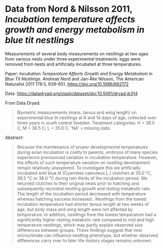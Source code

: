 # Data from Nord & Nilsson 2011, *Incubation temperature affects growth and energy metabolism in blue tit nestlings*

Measurements of several body measurements on nestlings at two ages
from various nests under three experimental treatments: eggs were
removed from nests and artificially incubated at three temperatures.

Paper: *Incubation Temperature Affects Growth and Energy Metabolism in Blue Tit Nestlings.*
Andreas Nord and Jan-Åke Nilsson, The American Naturalist 2011 178:5, 639-651.
https://doi.org/10.1086/662172

Data: https://datadryad.org/stash/dataset/doi:10.5061/dryad.jb314


From Data Dryad:

> Biometric measurements (mass, tarsus and wing length) on experimental blue
> tit nestlings at 6 and 14 days of age, collected over three years in south
> central Sweden. Treatment categories: H = 38.0 C; M = 36.5 C; L = 35.0 C.
> 'NA' = missing data.

*Abstract:*

>  Because the maintenance of proper developmental temperatures during avian
>  incubation is costly to parents, embryos of many species experience pronounced
>  variation in incubation temperature. However, the effects of such temperature
>  variation on nestling development remain relatively unexplored. To investigate
>  this we artificially incubated wild blue tit (Cyanistes caeruleus L.) clutches
>  at 35.0 °C, 36.5 °C or 38.0 °C during two thirds of the incubation period. We
>  returned clutches to their original nests prior to hatching and subsequently
>  recorded nestling growth and resting metabolic rate. The length of the
>  incubation period decreased with temperature whereas hatching success
>  increased.. Nestlings from the lowest incubation temperature had shorter
>  tarsus length at two weeks of age, but body mass and wing length were not
>  affected by temperature. In addition, nestlings from the lowest temperature
>  had a significantly higher resting metabolic rate compared to mid and high
>  temperature nestlings, which may partly explain observed size differences
>  between groups. These findings suggest that nest microclimate can influence
>  nestling phenotype, but whether observed differences carry over to later
>  life-history stages remains unknown. 


